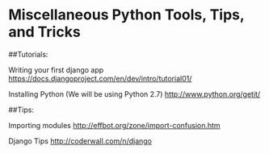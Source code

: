 Miscellaneous Python Tools, Tips, and Tricks
============================================

##Tutorials:

Writing your first django app
https://docs.djangoproject.com/en/dev/intro/tutorial01/

Installing Python (We will be using Python 2.7)
http://www.python.org/getit/

##Tips:

Importing modules
http://effbot.org/zone/import-confusion.htm

Django Tips
http://coderwall.com/n/django